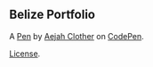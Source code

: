Belize Portfolio
----------------


A [Pen](https://codepen.io/aejahclother15/pen/XeyavG) by [Aejah Clother](https://codepen.io/aejahclother15) on [CodePen](https://codepen.io).

[License](https://codepen.io/aejahclother15/pen/XeyavG/license).